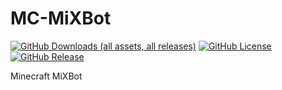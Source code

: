 # MC-MiXBot
[![GitHub Downloads (all assets, all releases)](https://img.shields.io/github/downloads/SchweGELBin/MC-MiXBot/total)](https://github.com/SchweGELBin/MC-MiXBot/releases)
[![GitHub License](https://img.shields.io/github/license/SchweGELBin/MC-MiXBot)](../LICENSE)
[![GitHub Release](https://img.shields.io/github/v/release/SchweGELBin/MC-MiXBot)](https://github.com/SchweGELBin/MC-MiXBot/releases/latest)

Minecraft MiXBot
